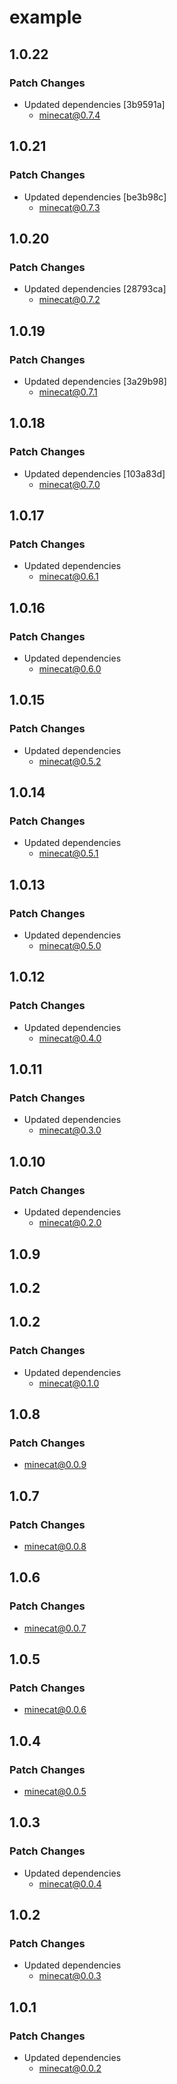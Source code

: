# example

## 1.0.22

### Patch Changes

- Updated dependencies [3b9591a]
  - minecat@0.7.4

## 1.0.21

### Patch Changes

- Updated dependencies [be3b98c]
  - minecat@0.7.3

## 1.0.20

### Patch Changes

- Updated dependencies [28793ca]
  - minecat@0.7.2

## 1.0.19

### Patch Changes

- Updated dependencies [3a29b98]
  - minecat@0.7.1

## 1.0.18

### Patch Changes

- Updated dependencies [103a83d]
  - minecat@0.7.0

## 1.0.17

### Patch Changes

- Updated dependencies
  - minecat@0.6.1

## 1.0.16

### Patch Changes

- Updated dependencies
  - minecat@0.6.0

## 1.0.15

### Patch Changes

- Updated dependencies
  - minecat@0.5.2

## 1.0.14

### Patch Changes

- Updated dependencies
  - minecat@0.5.1

## 1.0.13

### Patch Changes

- Updated dependencies
  - minecat@0.5.0

## 1.0.12

### Patch Changes

- Updated dependencies
  - minecat@0.4.0

## 1.0.11

### Patch Changes

- Updated dependencies
  - minecat@0.3.0

## 1.0.10

### Patch Changes

- Updated dependencies
  - minecat@0.2.0

## 1.0.9

## 1.0.2

## 1.0.2

### Patch Changes

- Updated dependencies
  - minecat@0.1.0

## 1.0.8

### Patch Changes

- minecat@0.0.9

## 1.0.7

### Patch Changes

- minecat@0.0.8

## 1.0.6

### Patch Changes

- minecat@0.0.7

## 1.0.5

### Patch Changes

- minecat@0.0.6

## 1.0.4

### Patch Changes

- minecat@0.0.5

## 1.0.3

### Patch Changes

- Updated dependencies
  - minecat@0.0.4

## 1.0.2

### Patch Changes

- Updated dependencies
  - minecat@0.0.3

## 1.0.1

### Patch Changes

- Updated dependencies
  - minecat@0.0.2
